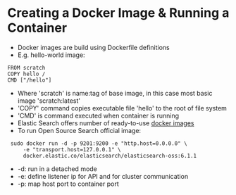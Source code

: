 # Creating a Docker Image & Running a Container #

* Docker images are build using Dockerfile definitions
* E.g. hello-world image:
```
FROM scratch
COPY hello /
CMD ["/hello"]
```
* Where 'scratch' is name:tag of base image, in this case most basic image 'scratch:latest'
* 'COPY' command copies executable file 'hello' to the root of file system
* 'CMD' is command executed when container is running
* Elastic Search offers number of ready-to-use <a href="https://www.docker.elastic.co/#" target="_blank">docker images</a>
* To run Open Source Search official image:
```
 sudo docker run -d -p 9201:9200 -e "http.host=0.0.0.0" \
     -e "transport.host=127.0.0.1" \
     docker.elastic.co/elasticsearch/elasticsearch-oss:6.1.1
```
* -d: run in a detached mode
* -e: define listener ip for API and for cluster communication
* -p: map host port to container port